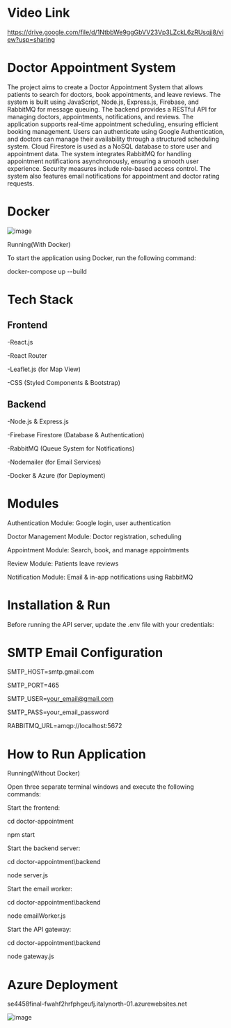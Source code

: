 # Video Link

https://drive.google.com/file/d/1NtbbWe9ggGbVV23Vp3LZckL6zRUsqjj8/view?usp=sharing

# **Doctor Appointment System**

The project aims to create a Doctor Appointment System that allows patients to search for doctors, book appointments, and leave reviews. 
The system is built using JavaScript, Node.js, Express.js, Firebase, and RabbitMQ for message queuing. The backend provides a RESTful API for managing doctors, appointments, notifications, and reviews. 
The application supports real-time appointment scheduling, ensuring efficient booking management.
Users can authenticate using Google Authentication, and doctors can manage their availability through a structured scheduling system. Cloud Firestore is used as a NoSQL database to store user and appointment data. 
The system integrates RabbitMQ for handling appointment notifications asynchronously, ensuring a smooth user experience.
Security measures include role-based access control. The system also features email notifications for appointment and doctor rating requests.

# **Docker**

![image](https://github.com/user-attachments/assets/da3cd3c2-8865-41ce-8ac3-580dd307b9f6)

Running(With Docker)

To start the application using Docker, run the following command:

docker-compose up --build

# **Tech Stack**

## **Frontend**

-React.js

-React Router

-Leaflet.js (for Map View)

-CSS (Styled Components & Bootstrap)

## **Backend**

-Node.js & Express.js

-Firebase Firestore (Database & Authentication)

-RabbitMQ (Queue System for Notifications)

-Nodemailer (for Email Services)

-Docker & Azure (for Deployment)

# **Modules**

Authentication Module: Google login, user authentication

Doctor Management Module: Doctor registration, scheduling

Appointment Module: Search, book, and manage appointments

Review Module: Patients leave reviews

Notification Module: Email & in-app notifications using RabbitMQ

# **Installation & Run**

Before running the API server, update the .env file with your credentials:

# SMTP Email Configuration
SMTP_HOST=smtp.gmail.com

SMTP_PORT=465

SMTP_USER=your_email@gmail.com

SMTP_PASS=your_email_password

RABBITMQ_URL=amqp://localhost:5672

# How to Run Application

Running(Without Docker)

Open three separate terminal windows and execute the following commands:

Start the frontend:

cd doctor-appointment

npm start

Start the backend server:

cd doctor-appointment\backend

node server.js

Start the email worker:

cd doctor-appointment\backend

node emailWorker.js

Start the API gateway:

cd doctor-appointment\backend

node gateway.js

# Azure Deployment

se4458final-fwahf2hrfphgeufj.italynorth-01.azurewebsites.net

![image](https://github.com/user-attachments/assets/1fd7e8e7-1d6a-4bbe-80a4-c02c227a0482)








